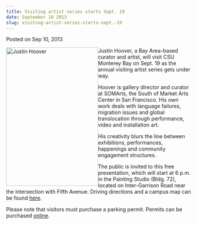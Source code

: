 ```yaml
---
title: Visiting artist series starts Sept. 19
date: September 10 2013
slug: visiting-artist-series-starts-sept.-19
---
```


  



<span class="date">Posted on Sep 10, 2013    </span>
<p><img alt="Justin Hoover" src="https://news.csumb.edu/sites/default/files/65/attachments/news/images/justin_hoover.jpg" style="float:left; width:250px; height:375px">Justin Hoover, a
Bay Area-based curator and artist, will visit CSU Monterey Bay on
Sept. 19 as the annual visiting artist series gets under way.</img></p>
<p>Hoover is gallery director and curator at SOMArts, the South of
Market Arts Center in San Francisco. His own work deals with
language failures, migration issues and global translocation
through performance, video and installation art.</p>
<p>His creativity blurs the line between exhibitions, performances,
happenings and community engagement structures.</p>
<p>The public is invited to this free presentation, which will
start at 6 p.m. in the Painting Studio (Bldg. 72), located on
Inter-Garrison Road near the intersection with Fifth Avenue.
Driving directions and a campus map can be found <a href="https://csumb.edu/maps" rel="nofollow">here</a>.</p>
<p>Please note that visitors must purchase a parking permit.
Permits can be purchased <a href="https://parking.csumb.edu/buy-permit" rel="nofollow">online</a>.<br>
&#xA0;</br></p>





 
